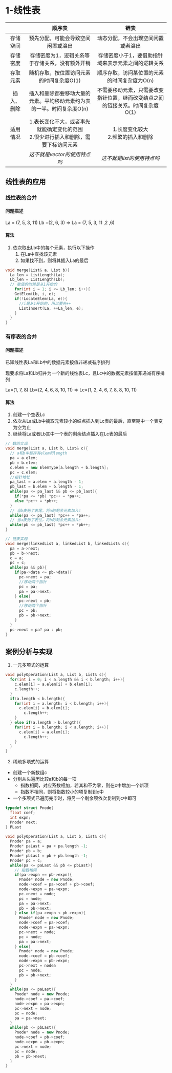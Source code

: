 # 1-线性表

|            |                            顺序表                            |                             链表                             |
| :--------: | :----------------------------------------------------------: | :----------------------------------------------------------: |
|  存储空间  |              预先分配，可能会导致空间闲置或溢出              |              动态分配，不会出现空间闲置或者溢出              |
|  存储密度  |       存储密度为1，逻辑关系等于存储关系，没有额外开销        |     存储密度小于1，要借助指针域来表示元素之间的逻辑关系      |
|  存取元素  |           随机存取，按位置访问元素的时间复杂度O(1)           |         顺序存取，访问某位置的元素的时间复杂度为O(n)         |
| 插入、删除 | 插入和删除都要移动大量的元素。平均移动元素约为表的一半。时间复杂度O(n) | 不需要移动元素，只需要改变指针位置，继而改变结点之间的链接关系。时间复杂度O(1) |
|  适用情况  | 1.表长变化不大，或者事先就能确定变化的范围<br />2.很少进行插入和删除，需要下标访问元素 |            1.长度变化较大<br />2.频繁的插入和删除            |
|            |                 *这不就是vector的使用特点吗*                 |                  *这不就是list的使用特点吗*                  |



## 线性表的应用

### 线性表的合并

#### 问题描述

La = (7, 5, 3, 11) Lb =(2, 6, 3) => La = (7, 5, 3, 11 ,2 ,6)

#### 算法

1. 依次取出Lb中的每个元素，执行以下操作
   1. 在La中查找该元素
   2. 如果找不到，则将其插入La的最后

```c++
void merge(List& a, List b){
  La_len = ListLength(La);
  Lb_len = ListLength(Lb);
  // 取值的时候是从1开始的
	for(int i = 1; i <= Lb_len; i++){
    GetElem(Lb, i, e);
    if(!LocateElem(La, e)){
      //i是从1开始的，所以要先++
      ListInsert(La, ++La_len, e);
    }
  }
}
```



### 有序表的合并

#### 问题描述

已知线性表La和Lb中的数据元素按值非递减有序排列

现要求将La和Lb归并为一个新的线性表Lc，且Lc中的数据元素按值非递减有序排列

La=(1, 7, 8) Lb=(2, 4, 6, 8, 10, 11) => Lc=(1, 2, 4, 6, 7, 8, 8, 10, 11)

#### 算法

1. 创建一个空表Lc
2. 依次从La或Lb中摘取元素较小的结点插入到Lc表的最后，直至期中一个表变为空为止
3. 继续将La或者Lb其中一个表的剩余结点插入在Lc表的最后

```c++
// 数组实现
void merge(List a, List b, List& c){
  // a和b中都存有elem和length
  pa = a.elem;
  pb = b.elem;
  c.elem = new ElemType[a.length + b.length];
  pc = c.elem;
  //指针地址
  pa_last = a.elem + a.length - 1;
  pb_last = b.elem + b.length - 1;
  while(pa <= pa_last && pb <= pb_last){
    if(*pa <= *pb) *pc++ = *pa++;
    else *pc++ = *pb++;
  }
  // 当b表到了表尾，将a的剩余元素加入c
  while(pa <= pa_last) *pc++ = *pa++;
  // 当a表到了表位，将b的剩余元素加入c
  while(pb <= pb_last) *pc++ = *pb++;
}

// 链表实现
void merge(linkedList a, linkedList b, linkedList& c){
  pa = a->next;
  pb = b->next;
  c = a;
  pc = c;
  while(pa && pb){
    if(pa->data <= pb->data){
      pc->next = pa;
      //移动两个指针
      pc = pa;
      pa = pa->next;
    } else{
      pc->next = pb;
      //移动两个指针
      pc = pb;
      pb = pb->next;
    }
  }
  pc->next = pa? pa : pb;
}
```



## 案例分析与实现

1. 一元多项式的运算

```c++
void polyOperation(List a, List b, List& c){
  for(int i = 0; i < a.length && i < b.length; i++){
    c.elem[i] = a.elem[i] + b.elem[i];
    c.length++;
  }
  if(a.length < b.length){
    for(int i = a.length; i < b.length; i++){
      c.elem[i] = b.elem[i];
    	c.length++;
    }
  } else if(a.length > b.length){
    for(int i = b.length; i < a.length; i++){
      c.elem[i] = a.elem[i];
    	c.length++;
    }
  }
}
```

2. 稀疏多项式的运算

- 创建一个新数组c
- 分别从头遍历比较a和b的每一项
  - 指数相同，对应系数相加，若其和不为零，则在c中增加一个新项
  - 指数不相同，则将指数较小的项复制到c中
- 一个多项式已遍历完毕时，将另一个剩余项依次复制到c中即可

```c++
typedef struct Pnode{
  float coef;
  int expn;
  Pnode* next;
} PLast
  
void polyOperation(List a, List b, List& c){
  Pnode* pa = a;
  Pnode* paLast = pa + pa.length -1;
  Pnode* pb = b;
  Pnode* pbLast = pb + pb.length -1;
  Pnode* pc = c;
  while(pa <= paLast && pb <= pbLast){
    // 指数相同
    if(pa->expn == pb->expn){
      Pnode* node = new Pnode;
      node->coef = pa->coef + pb->coef;
      node->expn = pa->expn;
      pc->next = node;
      pc = node;
      pa = pa->next;
      pb = pb->next;
    } else if(pa->expn < pb->expn){
      Pnode* node = new Pnode;
      node->coef = pa->coef;
      node->expn = pa->expn;
      pc->next = node;
      pc = node;
      pa = pa->next;
    } else{
      Pnode* node = new Pnode;
      node->coef = pb->coef;
      node->expn = pb->expn;
      pc->next = nodea
      pc = node; 
      pb = pb->next;
    }
  }
  while(pa <= paLast){
    Pnode* node = new Pnode;
    node->coef = pa->coef;
    node->expn = pa->expn;
    pc->next = node;
    pc = node;
    pa = pa->next;
  }
  while(pb <= pbLast){
    Pnode* node = new Pnode;
    node->coef = pb->coef;
    node->expn = pb->expn;
    pc->next = node;
    pc = node;
    pb = pb->next;
  }
}
```

